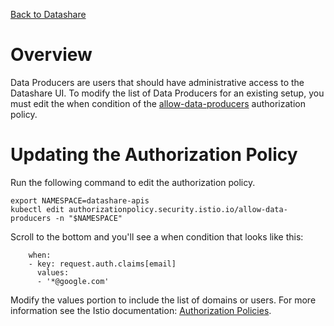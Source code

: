 [Back to Datashare](./README.md)

# Overview
Data Producers are users that should have administrative access to the Datashare UI. To modify the list of Data Producers for an existing setup, you must edit the when condition of the [allow-data-producers](./api/v1alpha/istio-manifests/1.4/authz/allow-data-producers-policy.yaml) authorization policy.

# Updating the Authorization Policy
Run the following command to edit the authorization policy.

```
export NAMESPACE=datashare-apis
kubectl edit authorizationpolicy.security.istio.io/allow-data-producers -n "$NAMESPACE"
```

Scroll to the bottom and you'll see a when condition that looks like this:

```
    when:
    - key: request.auth.claims[email]
      values:
      - '*@google.com'
```

Modify the values portion to include the list of domains or users. For more information see the Istio documentation: [Authorization Policies](https://istio.io/v1.4/docs/reference/config/security/authorization-policy/).